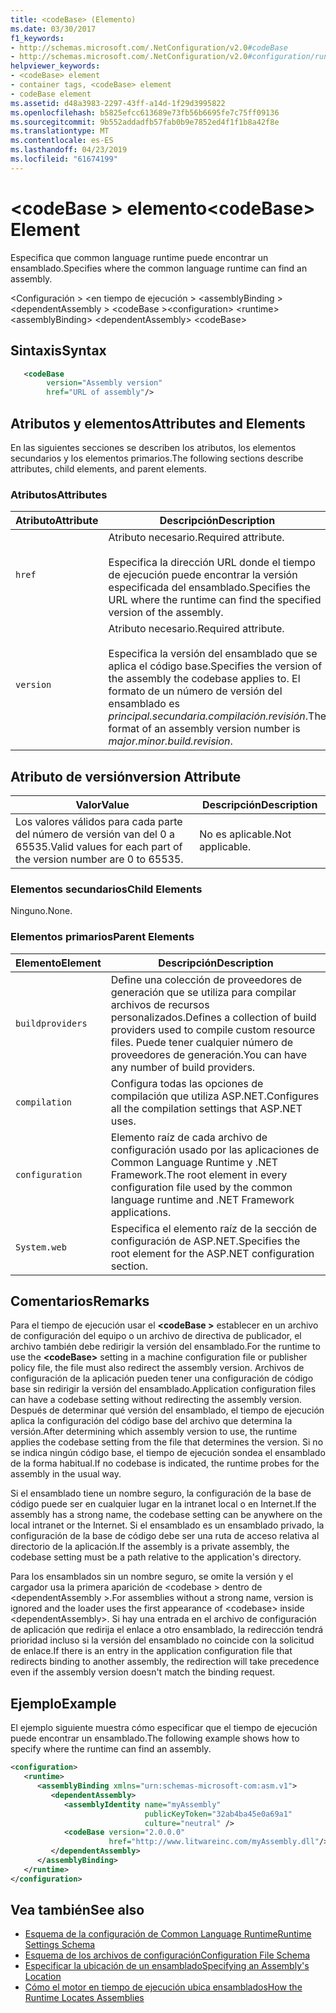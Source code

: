 ```yaml
---
title: <codeBase> (Elemento)
ms.date: 03/30/2017
f1_keywords:
- http://schemas.microsoft.com/.NetConfiguration/v2.0#codeBase
- http://schemas.microsoft.com/.NetConfiguration/v2.0#configuration/runtime/assemblyBinding/dependentAssembly/codeBase
helpviewer_keywords:
- <codeBase> element
- container tags, <codeBase> element
- codeBase element
ms.assetid: d48a3983-2297-43ff-a14d-1f29d3995822
ms.openlocfilehash: b5825efcc613689e73fb56b6695fe7c75ff09136
ms.sourcegitcommit: 9b552addadfb57fab0b9e7852ed4f1f1b8a42f8e
ms.translationtype: MT
ms.contentlocale: es-ES
ms.lasthandoff: 04/23/2019
ms.locfileid: "61674199"
---
```

# <a name="codebase-element"></a><span data-ttu-id="17d8e-102">\<codeBase > elemento</span><span class="sxs-lookup"><span data-stu-id="17d8e-102">\<codeBase> Element</span></span>

<span data-ttu-id="17d8e-103">Especifica que common language runtime puede encontrar un ensamblado.</span><span class="sxs-lookup"><span data-stu-id="17d8e-103">Specifies where the common language runtime can find an assembly.</span></span>

<span data-ttu-id="17d8e-104">\<Configuración > \<en tiempo de ejecución > \<assemblyBinding > \<dependentAssembly > \<codeBase ></span><span class="sxs-lookup"><span data-stu-id="17d8e-104">\<configuration> \<runtime> \<assemblyBinding> \<dependentAssembly> \<codeBase></span></span>

## <a name="syntax"></a><span data-ttu-id="17d8e-105">Sintaxis</span><span class="sxs-lookup"><span data-stu-id="17d8e-105">Syntax</span></span>

```xml
   <codeBase
        version="Assembly version"
        href="URL of assembly"/>
```

## <a name="attributes-and-elements"></a><span data-ttu-id="17d8e-106">Atributos y elementos</span><span class="sxs-lookup"><span data-stu-id="17d8e-106">Attributes and Elements</span></span>

<span data-ttu-id="17d8e-107">En las siguientes secciones se describen los atributos, los elementos secundarios y los elementos primarios.</span><span class="sxs-lookup"><span data-stu-id="17d8e-107">The following sections describe attributes, child elements, and parent elements.</span></span>

### <a name="attributes"></a><span data-ttu-id="17d8e-108">Atributos</span><span class="sxs-lookup"><span data-stu-id="17d8e-108">Attributes</span></span>

|<span data-ttu-id="17d8e-109">Atributo</span><span class="sxs-lookup"><span data-stu-id="17d8e-109">Attribute</span></span>|<span data-ttu-id="17d8e-110">Descripción</span><span class="sxs-lookup"><span data-stu-id="17d8e-110">Description</span></span>|
|---------------|-----------------|
|`href`|<span data-ttu-id="17d8e-111">Atributo necesario.</span><span class="sxs-lookup"><span data-stu-id="17d8e-111">Required attribute.</span></span><br /><br /> <span data-ttu-id="17d8e-112">Especifica la dirección URL donde el tiempo de ejecución puede encontrar la versión especificada del ensamblado.</span><span class="sxs-lookup"><span data-stu-id="17d8e-112">Specifies the URL where the runtime can find the specified version of the assembly.</span></span>|
|`version`|<span data-ttu-id="17d8e-113">Atributo necesario.</span><span class="sxs-lookup"><span data-stu-id="17d8e-113">Required attribute.</span></span><br /><br /> <span data-ttu-id="17d8e-114">Especifica la versión del ensamblado que se aplica el código base.</span><span class="sxs-lookup"><span data-stu-id="17d8e-114">Specifies the version of the assembly the codebase applies to.</span></span> <span data-ttu-id="17d8e-115">El formato de un número de versión del ensamblado es *principal.secundaria.compilación.revisión*.</span><span class="sxs-lookup"><span data-stu-id="17d8e-115">The format of an assembly version number is *major.minor.build.revision*.</span></span>|

## <a name="version-attribute"></a><span data-ttu-id="17d8e-116">Atributo de versión</span><span class="sxs-lookup"><span data-stu-id="17d8e-116">version Attribute</span></span>

|<span data-ttu-id="17d8e-117">Valor</span><span class="sxs-lookup"><span data-stu-id="17d8e-117">Value</span></span>|<span data-ttu-id="17d8e-118">Descripción</span><span class="sxs-lookup"><span data-stu-id="17d8e-118">Description</span></span>|
|-----------|-----------------|
|<span data-ttu-id="17d8e-119">Los valores válidos para cada parte del número de versión van del 0 a 65535.</span><span class="sxs-lookup"><span data-stu-id="17d8e-119">Valid values for each part of the version number are 0 to 65535.</span></span>|<span data-ttu-id="17d8e-120">No es aplicable.</span><span class="sxs-lookup"><span data-stu-id="17d8e-120">Not applicable.</span></span>|

### <a name="child-elements"></a><span data-ttu-id="17d8e-121">Elementos secundarios</span><span class="sxs-lookup"><span data-stu-id="17d8e-121">Child Elements</span></span>

<span data-ttu-id="17d8e-122">Ninguno.</span><span class="sxs-lookup"><span data-stu-id="17d8e-122">None.</span></span>

### <a name="parent-elements"></a><span data-ttu-id="17d8e-123">Elementos primarios</span><span class="sxs-lookup"><span data-stu-id="17d8e-123">Parent Elements</span></span>

|<span data-ttu-id="17d8e-124">Elemento</span><span class="sxs-lookup"><span data-stu-id="17d8e-124">Element</span></span>|<span data-ttu-id="17d8e-125">Descripción</span><span class="sxs-lookup"><span data-stu-id="17d8e-125">Description</span></span>|
|-------------|-----------------|
|`buildproviders`|<span data-ttu-id="17d8e-126">Define una colección de proveedores de generación que se utiliza para compilar archivos de recursos personalizados.</span><span class="sxs-lookup"><span data-stu-id="17d8e-126">Defines a collection of build providers used to compile custom resource files.</span></span> <span data-ttu-id="17d8e-127">Puede tener cualquier número de proveedores de generación.</span><span class="sxs-lookup"><span data-stu-id="17d8e-127">You can have any number of build providers.</span></span>|
|`compilation`|<span data-ttu-id="17d8e-128">Configura todas las opciones de compilación que utiliza ASP.NET.</span><span class="sxs-lookup"><span data-stu-id="17d8e-128">Configures all the compilation settings that ASP.NET uses.</span></span>|
|`configuration`|<span data-ttu-id="17d8e-129">Elemento raíz de cada archivo de configuración usado por las aplicaciones de Common Language Runtime y .NET Framework.</span><span class="sxs-lookup"><span data-stu-id="17d8e-129">The root element in every configuration file used by the common language runtime and .NET Framework applications.</span></span>|
|`System.web`|<span data-ttu-id="17d8e-130">Especifica el elemento raíz de la sección de configuración de ASP.NET.</span><span class="sxs-lookup"><span data-stu-id="17d8e-130">Specifies the root element for the ASP.NET configuration section.</span></span>|

## <a name="remarks"></a><span data-ttu-id="17d8e-131">Comentarios</span><span class="sxs-lookup"><span data-stu-id="17d8e-131">Remarks</span></span>

<span data-ttu-id="17d8e-132">Para el tiempo de ejecución usar el  **\<codeBase >** establecer en un archivo de configuración del equipo o un archivo de directiva de publicador, el archivo también debe redirigir la versión del ensamblado.</span><span class="sxs-lookup"><span data-stu-id="17d8e-132">For the runtime to use the **\<codeBase>** setting in a machine configuration file or publisher policy file, the file must also redirect the assembly version.</span></span> <span data-ttu-id="17d8e-133">Archivos de configuración de la aplicación pueden tener una configuración de código base sin redirigir la versión del ensamblado.</span><span class="sxs-lookup"><span data-stu-id="17d8e-133">Application configuration files can have a codebase setting without redirecting the assembly version.</span></span> <span data-ttu-id="17d8e-134">Después de determinar qué versión del ensamblado, el tiempo de ejecución aplica la configuración del código base del archivo que determina la versión.</span><span class="sxs-lookup"><span data-stu-id="17d8e-134">After determining which assembly version to use, the runtime applies the codebase setting from the file that determines the version.</span></span> <span data-ttu-id="17d8e-135">Si no se indica ningún código base, el tiempo de ejecución sondea el ensamblado de la forma habitual.</span><span class="sxs-lookup"><span data-stu-id="17d8e-135">If no codebase is indicated, the runtime probes for the assembly in the usual way.</span></span>

<span data-ttu-id="17d8e-136">Si el ensamblado tiene un nombre seguro, la configuración de la base de código puede ser en cualquier lugar en la intranet local o en Internet.</span><span class="sxs-lookup"><span data-stu-id="17d8e-136">If the assembly has a strong name, the codebase setting can be anywhere on the local intranet or the Internet.</span></span> <span data-ttu-id="17d8e-137">Si el ensamblado es un ensamblado privado, la configuración de la base de código debe ser una ruta de acceso relativa al directorio de la aplicación.</span><span class="sxs-lookup"><span data-stu-id="17d8e-137">If the assembly is a private assembly, the codebase setting must be a path relative to the application's directory.</span></span>

<span data-ttu-id="17d8e-138">Para los ensamblados sin un nombre seguro, se omite la versión y el cargador usa la primera aparición de \<codebase > dentro de \<dependentAssembly >.</span><span class="sxs-lookup"><span data-stu-id="17d8e-138">For assemblies without a strong name, version is ignored and the loader uses the first appearance of \<codebase> inside \<dependentAssembly>.</span></span> <span data-ttu-id="17d8e-139">Si hay una entrada en el archivo de configuración de aplicación que redirija el enlace a otro ensamblado, la redirección tendrá prioridad incluso si la versión del ensamblado no coincide con la solicitud de enlace.</span><span class="sxs-lookup"><span data-stu-id="17d8e-139">If there is an entry in the application configuration file that redirects binding to another assembly, the redirection will take precedence even if the assembly version doesn't match the binding request.</span></span>

## <a name="example"></a><span data-ttu-id="17d8e-140">Ejemplo</span><span class="sxs-lookup"><span data-stu-id="17d8e-140">Example</span></span>

<span data-ttu-id="17d8e-141">El ejemplo siguiente muestra cómo especificar que el tiempo de ejecución puede encontrar un ensamblado.</span><span class="sxs-lookup"><span data-stu-id="17d8e-141">The following example shows how to specify where the runtime can find an assembly.</span></span>

```xml
<configuration>
   <runtime>
      <assemblyBinding xmlns="urn:schemas-microsoft-com:asm.v1">
         <dependentAssembly>
            <assemblyIdentity name="myAssembly"
                              publicKeyToken="32ab4ba45e0a69a1"
                              culture="neutral" />
            <codeBase version="2.0.0.0"
                      href="http://www.litwareinc.com/myAssembly.dll"/>
         </dependentAssembly>
      </assemblyBinding>
   </runtime>
</configuration>
```

## <a name="see-also"></a><span data-ttu-id="17d8e-142">Vea también</span><span class="sxs-lookup"><span data-stu-id="17d8e-142">See also</span></span>

- [<span data-ttu-id="17d8e-143">Esquema de la configuración de Common Language Runtime</span><span class="sxs-lookup"><span data-stu-id="17d8e-143">Runtime Settings Schema</span></span>](../../../../../docs/framework/configure-apps/file-schema/runtime/index.md)
- [<span data-ttu-id="17d8e-144">Esquema de los archivos de configuración</span><span class="sxs-lookup"><span data-stu-id="17d8e-144">Configuration File Schema</span></span>](../../../../../docs/framework/configure-apps/file-schema/index.md)
- [<span data-ttu-id="17d8e-145">Especificar la ubicación de un ensamblado</span><span class="sxs-lookup"><span data-stu-id="17d8e-145">Specifying an Assembly's Location</span></span>](../../../../../docs/framework/configure-apps/specify-assembly-location.md)
- [<span data-ttu-id="17d8e-146">Cómo el motor en tiempo de ejecución ubica ensamblados</span><span class="sxs-lookup"><span data-stu-id="17d8e-146">How the Runtime Locates Assemblies</span></span>](../../../../../docs/framework/deployment/how-the-runtime-locates-assemblies.md)
